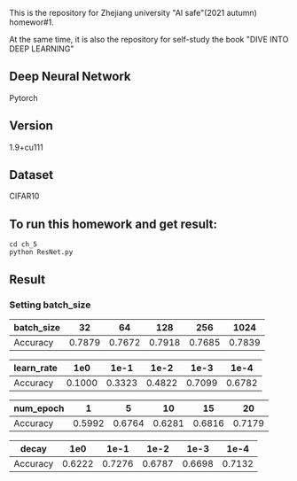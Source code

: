 
This is the repository for Zhejiang university "AI safe"(2021 autumn) homewor#1.

At the same time, it is also the repository for self-study the book "DIVE INTO DEEP LEARNING" 

## Deep Neural Network
 Pytorch

## Version
 1.9+cu111

## Dataset
 CIFAR10

## To run this homework and get result:

```
cd ch_5
python ResNet.py
```

## Result

### Setting batch_size

| batch_size |  32  |  64  |  128 |  256 | 1024 |
| ---------- | ---- | ---- | ---- | ---- | ---- |
| Accuracy   |0.7879|0.7672|0.7918|0.7685|0.7839|

| learn_rate |  1e0 | 1e-1 | 1e-2 | 1e-3 | 1e-4 |
| ---------- | ---- | ---- | ---- | ---- | ---- |
| Accuracy   |0.1000|0.3323|0.4822|0.7099|0.6782|

| num_epoch  |  1   |   5  |  10  |  15  |  20  |
| ---------- | ---- | ---- | ---- | ---- | ---- |
| Accuracy   |0.5992|0.6764|0.6281|0.6816|0.7179|

|    decay    | 1e0 | 1e-1 | 1e-2 | 1e-3 | 1e-4 |
| ---------- | ---- | ---- | ---- | ---- | ---- |
| Accuracy   |0.6222|0.7276|0.6787|0.6698|0.7132|
